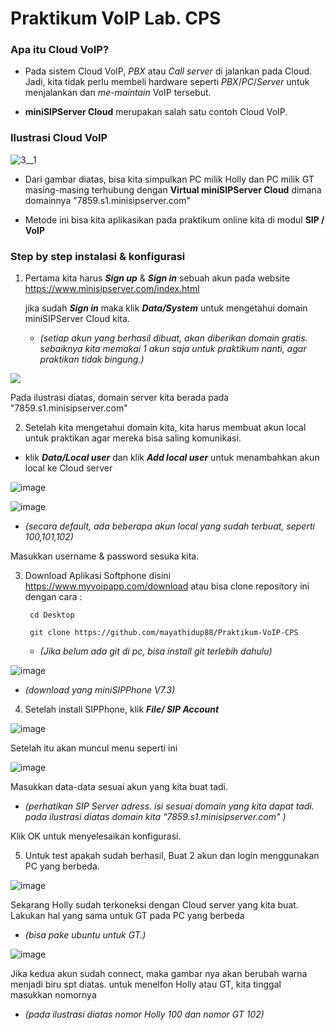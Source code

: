 # Praktikum VoIP Lab. CPS
### Apa itu Cloud VoIP?
- Pada sistem Cloud VoIP, *PBX* atau *Call server* di jalankan pada Cloud. Jadi, kita tidak perlu membeli hardware seperti *PBX*/*PC*/*Server* untuk menjalankan dan *me-maintain* VoIP tersebut.

- **miniSIPServer Cloud** merupakan salah satu contoh Cloud VoIP.

### Ilustrasi Cloud VoIP
![3__1](https://user-images.githubusercontent.com/56960819/87371351-57ba5780-c5af-11ea-83f8-1f2b51d3a2ab.jpg)

- Dari gambar diatas, bisa kita simpulkan PC milik Holly dan PC milik GT masing-masing terhubung dengan **Virtual miniSIPServer Cloud** dimana domainnya "7859.s1.minisipserver.com"

- Metode ini bisa kita aplikasikan pada praktikum online kita di modul **SIP / VoIP**

### Step by step instalasi & konfigurasi

1. Pertama kita harus ***Sign up*** & ***Sign in*** sebuah akun pada website https://www.minisipserver.com/index.html

   jika sudah ***Sign in*** maka klik ***Data/System*** untuk mengetahui domain miniSIPServer Cloud kita. 
   
   - *(setiap akun yang berhasil dibuat, akan diberikan domain gratis. sebaiknya kita memakai 1 akun saja untuk praktikum nanti, agar praktikan tidak bingung.)*
  
  ![](https://www.minisipserver.com/docs/setup-cloud-voip-step-by-step/sys_info.jpg)
  
  Pada ilustrasi diatas, domain server kita berada pada "7859.s1.minisipserver.com"

2. Setelah kita mengetahui domain kita, kita harus membuat akun local untuk praktikan agar mereka bisa saling komunikasi.

  - klik ***Data/Local user***  dan klik ***Add local user*** untuk menambahkan akun local ke Cloud server
  
  ![image](https://user-images.githubusercontent.com/56960819/87373029-15931500-c5b3-11ea-9e90-943da6e0163b.png)

  ![image](https://user-images.githubusercontent.com/56960819/87373199-6f93da80-c5b3-11ea-9238-8a43a627e1fc.png)

  - *(secara default, ada beberapa akun local yang sudah terbuat, seperti 100,101,102)*
  
  Masukkan username & password sesuka kita.
  
  3. Download Aplikasi Softphone disini https://www.myvoipapp.com/download atau bisa clone repository ini dengan cara :
      
      
      ```
       cd Desktop
       
       git clone https://github.com/mayathidup88/Praktikum-VoIP-CPS
      ```
     
     
     - *(Jika belum ada git di pc, bisa install git terlebih dahulu)*
  
  
  ![image](https://user-images.githubusercontent.com/56960819/87373737-70793c00-c5b4-11ea-9a27-d7ae6eef5af8.png)
  
  - *(download yang miniSIPPhone V7.3)*
    
   4. Setelah install SIPPhone, klik ***File/ SIP Account***
   
   ![image](https://user-images.githubusercontent.com/56960819/87378767-c5b74c80-c5b8-11ea-88c2-ee9be4d10401.png)
    
   Setelah itu akan muncul menu seperti ini
    
    
   ![image](https://user-images.githubusercontent.com/56960819/87378831-f5feeb00-c5b8-11ea-8ff0-2589eadcf76e.png)
   
   Masukkan data-data sesuai akun yang kita buat tadi.
   
   - *(perhatikan SIP Server adress. isi sesuai domain yang kita dapat tadi. pada ilustrasi diatas domain kita "7859.s1.minisipserver.com" )*
   
   Klik OK untuk menyelesaikan konfigurasi.
   
   
   5. Untuk test apakah sudah berhasil, Buat 2 akun dan login menggunakan PC yang berbeda.
   
   ![image](https://user-images.githubusercontent.com/56960819/87379986-b554a100-c5bb-11ea-9169-1964c0c1ab4a.png)
   
   Sekarang Holly sudah terkoneksi dengan Cloud server yang kita buat. Lakukan hal yang sama untuk GT pada PC yang berbeda 
   
   - *(bisa pake ubuntu untuk GT.)*
   
   ![image](https://user-images.githubusercontent.com/56960819/87380897-a8d14800-c5bd-11ea-83b0-a46a642b0a7a.png)
   
   Jika kedua akun sudah connect, maka gambar nya akan berubah warna menjadi biru spt diatas. untuk menelfon Holly atau GT, kita tinggal masukkan nomornya
   
   - *(pada ilustrasi diatas nomor Holly 100 dan nomor GT 102)*
   
   
   
   
 
